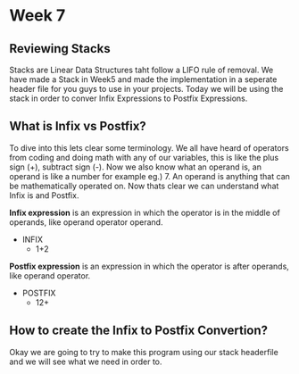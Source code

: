 # Week 7

## Reviewing Stacks

Stacks are Linear Data Structures taht follow a LIFO rule of removal. We have made a Stack in Week5 and made the implementation in a seperate header file for you guys to use in your projects. Today we will be using the stack in order to conver Infix Expressions to Postfix Expressions.

## What is Infix vs Postfix?

To dive into this lets clear some terminology. We all have heard of operators from coding and doing math with any of our variables, this is like the plus sign (+), subtract sign (-). Now we also know what an operand is, an operand is like a number for example eg.) 7. An operand is anything that can be mathematically operated on. Now thats clear we can understand what Infix is and Postfix.

**Infix expression** is an expression in which the operator is in the middle of operands, like operand operator operand.

- INFIX
  - 1+2

**Postfix expression** is an expression in which the operator is after operands, like operand operator.

- POSTFIX
  - 12+

## How to create the Infix to Postfix Convertion?

Okay we are going to try to make this program using our stack headerfile and we will see what we need in order to.
